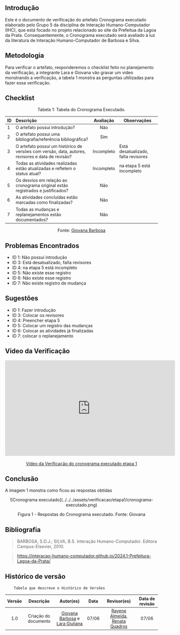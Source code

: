 ## Introdução
Este é o documento de verificação do artefato Cronograma executado elaborado pelo Grupo 5 da disciplina de Interação Humano-Computador (IHC), que está focado no projeto relacionado ao site da Prefeitua da Lagoa da Prata. Consequentemente, o Cronograma executado será avaliado à luz da literatura de Interação Humano-Computador de Barbosa e Silva.

## Metodologia
Para verificar o artefato, responderemos o checklist feito no planejamento da verificação, a integrante Lara e Giovana vão gravar um video monstrando a verificação, a tabela 1 monstra as perguntas ultilizadas para fazer essa verificação.

## Checklist

<center>Tabela 1: Tabela do Cronograma Executado. </center> 

| __ID__ | __Descrição__ | __Avaliação__ | __Observações__ |
|:----------|:----------|:----------:| --------------------|
| 1 | O artefato possui introdução? | Não| |
| 2 | O artefato possui uma bibliografia/referência bibliográfica?  | Sim | |
| 3 | O artefato possui um histórico de versões com versão, data, autores, revisores e data de revisão? |Incompleto |Está desatualizado, falta revisores |
| 4 | Todas as atividades realizadas estão atualizadas e refletem o status atual? | Incompleto|na etapa 5 está incompleto |
| 5 | Os desvios em relação ao cronograma original estão registrados e justificados? | Não | |
| 6 | As atividades concluídas estão marcadas como finalizadas? | Não  | |
| 7 | Todas as mudanças e replanejamentos estão documentados? | Não  | |

 <center>  <p>Fonte: <a href="https://github.com/gio221">Giovana Barbosa</a></p></center>

## Problemas Encontrados
* ID 1: Não possui introdução
* ID 3: Está desatualizado, falta revisores
* ID 4: na etapa 5 está incompleto 
* ID 5: Não existe esse registro
* ID 6: Não existe esse registro
* ID 7: Não existe registro de mudança

## Sugestões

* ID 1: Fazer introdução
* ID 3: Colocar os revisores
* ID 4: Preencher etapa 5
* ID 5: Colocar um registro das mudanças
* ID 6: Colocar as atividades já finalizadas
* ID 7: colocar o replanejamento 

## Video da Verificação

<p style="text-align: center"><iframe width="560" height="315" src="https://www.youtube.com/embed/4sil0MmI4wQ " title="YouTube video player" frameborder="0" allow="accelerometer; autoplay; clipboard-write; encrypted-media; gyroscope; picture-in-picture; web-share" referrerpolicy="strict-origin-when-cross-origin" allowfullscreen></iframe></p>
<p style="text-align: center"><a href="https://youtu.be/4sil0MmI4wQ " target="blanket">Vídeo da Verificação do cronograma executado etapa 1</a></p>

## Conclusão
A imagem 1 monstra como ficou as respostas obtidas
<center>
![Cronograma executado](../../../assets/verificacao/etapa1/cronograma-executado.png)
<div align="center">
<p> Figura 1 - Respostas do Cronograma executado. Fonte: Giovana </p> 
</div></center>



## Bibliografia
> BARBOSA, S.D.J.; SILVA, B.S. Interação Humano-Computador. Editora Campus-Elsevier, 2010.

>  https://interacao-humano-computador.github.io/2024.1-Prefeitura-Lagoa-da-Prata/


## Histórico de versão
        Tabela que descreve o Histórico de Versões
|     Versão       |     Descrição      |      Autor(es)      | Data           |  Revisor(es)          |Data de revisão|
| :----------------------------------------------------------: | :-------------------------------: | :-------------------------------------------------: | :-------------------------------: |  :-------------------------------: | :-------------------------------: |
|1.0|Criação do documento|[Giovana Barbosa](https://github.com/gio221) e [Lara Giuliana](https://github.com/gravelylara) | 07/06 | [Rayene Almeida](https://github.com/rayenealmeida), [Renata Quadros](https://github.com/Renatinha28) | 07/06 |